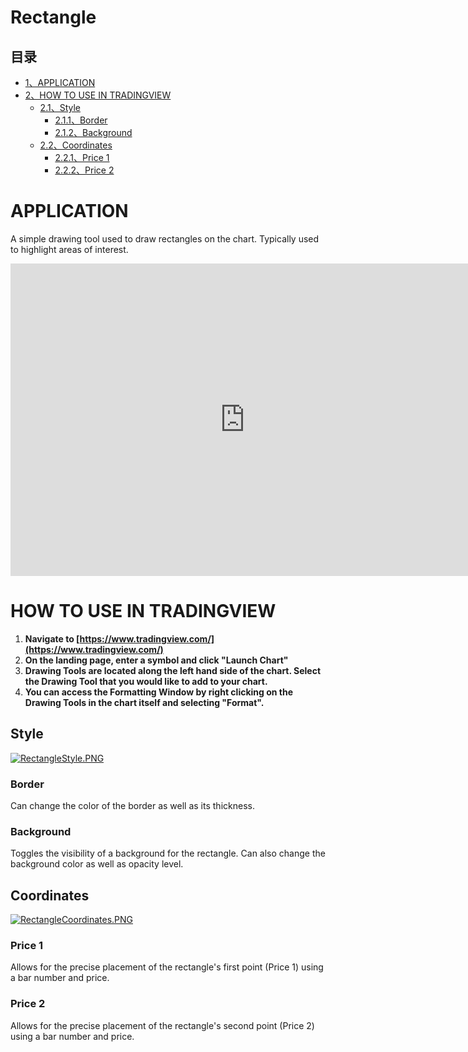 # Rectangle

## 目录

-   [1、APPLICATION](#APPLICATION)
-   [2、HOW TO USE IN TRADINGVIEW](#HOW_TO_USE_IN_TRADINGVIEW)
    -   [2.1、Style](#Style)
        -   [2.1.1、Border](#Border)
        -   [2.1.2、Background](#Background)
    -   [2.2、Coordinates](#Coordinates)
        -   [2.2.1、Price 1](#Price_1)
        -   [2.2.2、Price 2](#Price_2)

# APPLICATION

A simple drawing tool used to draw rectangles on the chart. Typically used to highlight areas of interest.

<iframe src="https://www.tradingview.com/embed/FBb0Kb2e/" frameborder="0" width="750" height="500"></iframe>

# HOW TO USE IN TRADINGVIEW

1.  **Navigate to  [https://www.tradingview.com/](https://www.tradingview.com/)**
2.  **On the landing page, enter a symbol and click "Launch Chart"**
3.  **Drawing Tools are located along the left hand side of the chart. Select the Drawing Tool that you would like to add to your chart.**
4.  **You can access the Formatting Window by right clicking on the Drawing Tools in the chart itself and selecting "Format".**

## Style

[![RectangleStyle.PNG](https://wiki-pics.tradingview.com/tv/public/c/c0/RectangleStyle.PNG)](https://www.tradingview.com/wiki/File:RectangleStyle.PNG)

### Border

Can change the color of the border as well as its thickness.

### Background

Toggles the visibility of a background for the rectangle. Can also change the background color as well as opacity level.

## Coordinates

[![RectangleCoordinates.PNG](https://wiki-pics.tradingview.com/tv/public/e/e6/RectangleCoordinates.PNG)](https://www.tradingview.com/wiki/File:RectangleCoordinates.PNG)

### Price 1

Allows for the precise placement of the rectangle's first point (Price 1) using a bar number and price.

### Price 2

Allows for the precise placement of the rectangle's second point (Price 2) using a bar number and price.